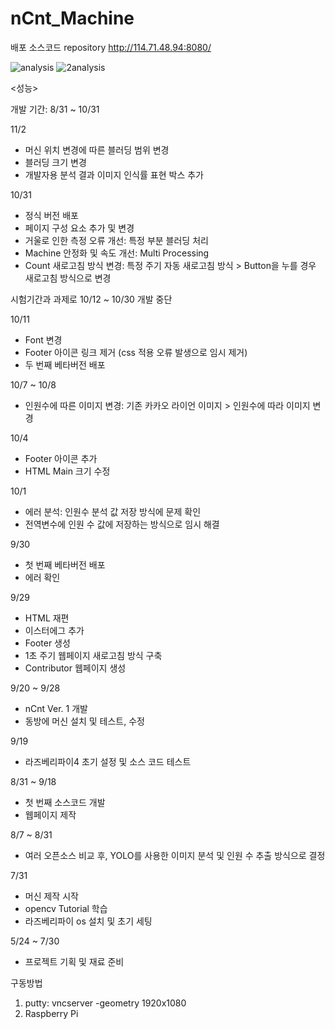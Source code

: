 # nCnt_Machine
배포 소스코드 repository
http://114.71.48.94:8080/

![analysis](https://user-images.githubusercontent.com/101448204/199458387-33d5d9fe-1441-4099-9a29-7ccd35715058.jpg)
![2analysis](https://user-images.githubusercontent.com/101448204/199461153-bd1c874d-10f6-4667-9d17-f7900282294b.jpg)


<성능>



개발 기간: 8/31 ~ 10/31

11/2
  - 머신 위치 변경에 따른 블러딩 범위 변경
  - 블러딩 크기 변경
  - 개발자용 분석 결과 이미지 인식률 표현 박스 추가

10/31
  - 정식 버전 배포
  - 페이지 구성 요소 추가 및 변경
  - 거울로 인한 측정 오류 개선: 특정 부분 블러딩 처리
  - Machine 안정화 및 속도 개선: Multi Processing
  - Count 새로고침 방식 변경: 특정 주기 자동 새로고침 방식 > Button을 누를 경우 새로고침 방식으로 변경

시험기간과 과제로 10/12 ~ 10/30 개발 중단

10/11
  - Font 변경
  - Footer 아이콘 링크 제거 (css 적용 오류 발생으로 임시 제거)
  - 두 번째 베타버전 배포

10/7 ~ 10/8
  - 인원수에 따른 이미지 변경: 기존 카카오 라이언 이미지 > 인원수에 따라 이미지 변경

10/4
  - Footer 아이콘 추가
  - HTML Main 크기 수정

10/1
  - 에러 분석: 인원수 분석 값 저장 방식에 문제 확인
  - 전역변수에 인원 수 값에 저장하는 방식으로 임시 해결

9/30
  - 첫 번째 베타버전 배포
  - 에러 확인

9/29
  - HTML 재편
  - 이스터에그 추가
  - Footer 생성
  - 1초 주기 웹페이지 새로고침 방식 구축
  - Contributor 웹페이지 생성

9/20 ~ 9/28
  - nCnt Ver. 1 개발
  - 동방에 머신 설치 및 테스트, 수정

9/19
  - 라즈베리파이4 초기 설정 및 소스 코드 테스트

8/31 ~ 9/18
  - 첫 번째 소스코드 개발
  - 웹페이지 제작

8/7 ~ 8/31
  - 여러 오픈소스 비교 후, YOLO를 사용한 이미지 분석 및 인원 수 추출 방식으로 결정

7/31
  - 머신 제작 시작
  - opencv Tutorial 학습
  - 라즈베리파이 os 설치 및 초기 세팅

5/24 ~ 7/30
  - 프로젝트 기획 및 재료 준비

구동방법
1. putty: vncserver -geometry 1920x1080
2. Raspberry Pi
